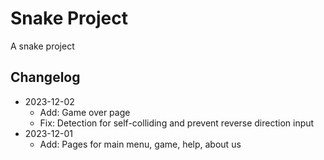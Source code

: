 # Snake Project

A snake project

## Changelog

* 2023-12-02
  * Add: Game over page
  * Fix: Detection for self-colliding and prevent reverse direction input
* 2023-12-01
  * Add: Pages for main menu, game, help, about us
